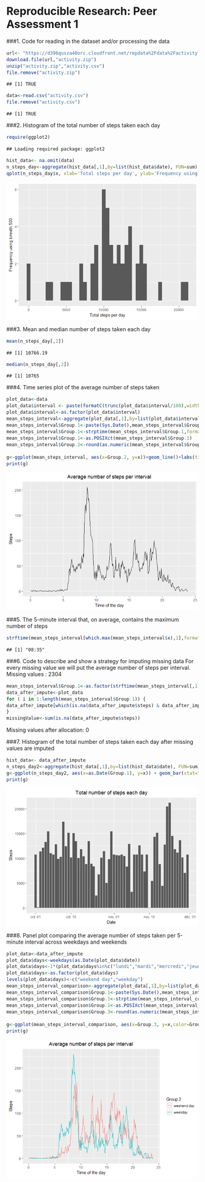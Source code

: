 # Reproducible Research: Peer Assessment 1
###1. Code for reading in the dataset and/or processing the data

```r
url<- "https://d396qusza40orc.cloudfront.net/repdata%2Fdata%2Factivity.zip"
download.file(url,"activity.zip")
unzip("activity.zip","activity.csv")
file.remove("activity.zip")
```

```
## [1] TRUE
```

```r
data<-read.csv("activity.csv")
file.remove("activity.csv")
```

```
## [1] TRUE
```

###2. Histogram of the total number of steps taken each day

```r
require(ggplot2)
```

```
## Loading required package: ggplot2
```

```r
hist_data<- na.omit(data)
n_steps_day<-aggregate(hist_data[,1],by=list(hist_data$date), FUN=sum)
qplot(n_steps_day$x, xlab='Total steps per day', ylab='Frequency using binwith 500', binwidth=500)
```

![](PA1_template_files/figure-html/unnamed-chunk-2-1.png)<!-- -->

###3. Mean and median number of steps taken each day


```r
mean(n_steps_day[,2])
```

```
## [1] 10766.19
```

```r
median(n_steps_day[,2])
```

```
## [1] 10765
```

###4. Time series plot of the average number of steps taken

```r
plot_data<-data
plot_data$interval <- paste(formatC(trunc(plot_data$interval/100),width=2,format="d",flag="0"),":",formatC(round((plot_data$interval/100-trunc(plot_data$interval/100))*100),width=2,format="d",flag="0"),sep="")
plot_data$interval<-as.factor(plot_data$interval)
mean_steps_interval<-aggregate(plot_data[,1],by=list(plot_data$interval), FUN=mean,na.rm=TRUE)
mean_steps_interval$Group.1<-paste(Sys.Date(),mean_steps_interval$Group.1,sep=" ")
mean_steps_interval$Group.1<-strptime(mean_steps_interval$Group.1,format="%Y-%m-%d %H:%M")
mean_steps_interval$Group.1<-as.POSIXct(mean_steps_interval$Group.1)
mean_steps_interval$Group.2<-round(as.numeric(mean_steps_interval$Group.1-trunc(mean_steps_interval$Group.1,"days"))/3600,digits=2)

g<-ggplot(mean_steps_interval, aes(x=Group.2, y=x))+geom_line()+labs(title="Average number of steps per interval",y="Steps",x="Time of the day")+theme(plot.title = element_text(hjust = 0.5))+xlim(0,24)
print(g)
```

![](PA1_template_files/figure-html/unnamed-chunk-4-1.png)<!-- -->

###5. The 5-minute interval that, on average, contains the maximum number of steps

```r
strftime(mean_steps_interval[which.max(mean_steps_interval$x),1],format="%H:%M")
```

```
## [1] "08:35"
```

###6. Code to describe and show a strategy for imputing missing data
For every missing value we will put the average number of steps per interval.
Missing values : 2304


```r
mean_steps_interval$Group.1<-as.factor(strftime(mean_steps_interval[,1],format="%H:%M"))
data_after_impute<-plot_data
for ( i in 1:length(mean_steps_interval$Group.1)) { 
data_after_impute[which(is.na(data_after_impute$steps) & data_after_impute$interval == mean_steps_interval[i,1]),1]<-mean_steps_interval[i,2]
}
missingValue<-sum(is.na(data_after_impute$steps))
```
Missing values after allocation: 0

###7. Histogram of the total number of steps taken each day after missing values are imputed

```r
hist_data<- data_after_impute
n_steps_day2<-aggregate(hist_data[,1],by=list(hist_data$date), FUN=sum)
g<-ggplot(n_steps_day2, aes(x=as.Date(Group.1), y=x)) + geom_bar(stat="identity")+labs(title="Total number of steps each day",y="Steps",x="Date")+theme(plot.title = element_text(hjust = 0.5))
print(g)
```

![](PA1_template_files/figure-html/unnamed-chunk-7-1.png)<!-- -->

###8. Panel plot comparing the average number of steps taken per 5-minute interval across weekdays and weekends

```r
plot_data<-data_after_impute
plot_data$days<-weekdays(as.Date(plot_data$date))
plot_data$days<-1*(plot_data$days%in%c("lundi","mardi","mercredi","jeudi","vendredi"))
plot_data$days<-as.factor(plot_data$days)
levels(plot_data$days)<-c("weekend day","weekday")
mean_steps_interval_comparison<-aggregate(plot_data[,1],by=list(plot_data$interval,plot_data$days), FUN=mean,na.rm=TRUE)
mean_steps_interval_comparison$Group.1<-paste(Sys.Date(),mean_steps_interval_comparison$Group.1,sep=" ")
mean_steps_interval_comparison$Group.1<-strptime(mean_steps_interval_comparison$Group.1,format="%Y-%m-%d %H:%M")
mean_steps_interval_comparison$Group.1<-as.POSIXct(mean_steps_interval_comparison$Group.1)
mean_steps_interval_comparison$Group.3<-round(as.numeric(mean_steps_interval_comparison$Group.1-trunc(mean_steps_interval_comparison$Group.1,"days"))/3600,digits=2)

g<-ggplot(mean_steps_interval_comparison, aes(x=Group.3, y=x,color=Group.2))+geom_line()+labs(title="Average number of steps per interval",y="Steps",x="Time of the day")+theme(plot.title = element_text(hjust = 0.5))+xlim(0,24)
print(g)
```

![](PA1_template_files/figure-html/unnamed-chunk-8-1.png)<!-- -->
